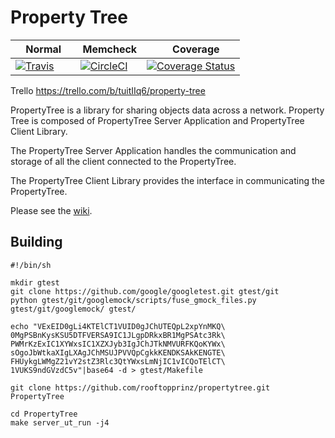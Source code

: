 # Property Tree

| <img src="http://i.imgur.com/m1A8VQU.jpg" width="12"> Normal | <img src="http://i.imgur.com/VRQhgoh.png" width="14"> Memcheck | <img src="http://i.imgur.com/kysuYC1.png" width="12"> Coverage |
|---|:-:|---|
| [![Travis](https://travis-ci.org/rooftopprinz/propertytree.svg?branch=master)](https://travis-ci.org/rooftopprinz/propertytree) | [![CircleCI](https://circleci.com/gh/rooftopprinz/propertytree/tree/master.svg?style=svg)](https://circleci.com/gh/rooftopprinz/propertytree/tree/master) | [![Coverage Status](https://coveralls.io/repos/github/rooftopprinz/propertytree/badge.svg?branch=master)](https://coveralls.io/github/rooftopprinz/propertytree?branch=master) |

Trello https://trello.com/b/tuitIIq6/property-tree

PropertyTree is a library for sharing objects data across a network. Property Tree is composed of PropertyTree Server Application and PropertyTree Client Library.

The PropertyTree Server Application handles the communication and storage of all the client connected to the PropertyTree.

The PropertyTree Client Library provides the interface in communicating the PropertyTree.

Please see the [wiki](https://github.com/rooftopprinz/propertytree/wiki).

## Building
```
#!/bin/sh

mkdir gtest
git clone https://github.com/google/googletest.git gtest/git
python gtest/git/googlemock/scripts/fuse_gmock_files.py gtest/git/googlemock/ gtest/

echo "VExEID0gLi4KTElCT1VUID0gJChUTEQpL2xpYnMKQ\
0MgPSBnKysKSU5DTFVERSA9IC1JLgpDRkxBR1MgPSAtc3Rk\
PWMrKzExIC1XYWxsIC1XZXJyb3IgJChJTkNMVURFKQoKYWx\
sOgoJbWtkaXIgLXAgJChMSUJPVVQpCgkkKENDKSAkKENGTE\
FHUykgLWMgZ21vY2stZ3Rlc3QtYWxsLmNjIC1vICQoTElCT\
1VUKS9ndGVzdC5v"|base64 -d > gtest/Makefile

git clone https://github.com/rooftopprinz/propertytree.git PropertyTree

cd PropertyTree
make server_ut_run -j4

```
